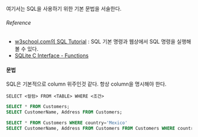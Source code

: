 여기서는 SQL을 사용하기 위한 기본 문법을 서술한다.

###### Reference
 - [w3school.com의 SQL Tutorial](http://www.w3schools.com/sql/default.asp) : SQL 기본 명령과 웹상에서 SQL 명령을 실행해 볼 수 있다.
 - [SQLite C Interface - Functions](https://www.sqlite.org/c3ref/funclist.html) 

#### 문법
SQL은 기본적으로 column 위주인것 같다. 
항상 column을 명시해야 한다. 

`SELECT <컬럼> FROM <TABLE> WHERE <조건>`

``` sql
SELECT * FROM Customers;
SELECT CustomerName, Address FROM Customers;

SELECT * FROM Customers WHERE country='Mexico'
SELECT CustomerName, Address FROM Customers FROM Customers WHERE country='Mexico';

```
